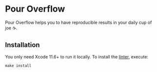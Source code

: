 # Pour Overflow

Pour Overflow helps you to have reproducible results in your daily cup of joe ☕️.

## Installation

You only need Xcode 11.6+ to run it locally. To install the [linter](https://github.com/realm/SwiftLint), execute:

```
make install
```
